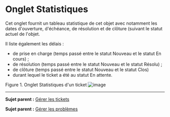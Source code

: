 Onglet Statistiques
===================

Cet onglet fournit un tableau statistique de cet objet avec notamment les dates d'ouverture, d'échéance, de résolution et de clôture (suivant le statut actuel de l'objet.

Il liste également les délais :

- de prise en charge (temps passé entre le statut Nouveau et le statut En cours) ;
- de résolution (temps passé entre le statut Nouveau et le statut Résolu) ;
- de clôture (temps passé entre le statut Nouveau et le statut Clos)
- durant lequel le ticket a été au statut En attente.



Figure 1. Onglet Statistiques d'un ticket
![image](docs/image/tabStatistique.png)


-------
**Sujet parent :** [Gérer les tickets](index.php?fr/04_Module_Assistance/05_Tickets/03_Gérer_les_tickets.md "Les tickets se gèrent depuis le menu Assistance > Tickets")

**Sujet parent :** [Gérer les problèmes](index.php?fr/04_Module_Assistance/07_Problèmes.md "Les problèmes se gèrent depuis le menu Assistance > Problèmes")